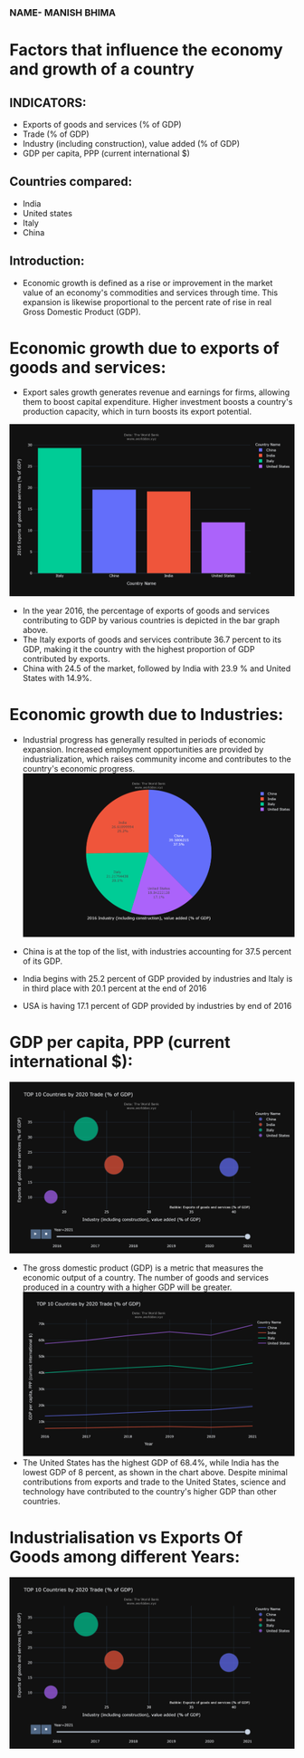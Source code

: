 ### NAME- MANISH BHIMA
# Factors that influence the economy and growth of a country
## INDICATORS:
- Exports of goods and services (% of GDP)
- Trade (% of GDP)
- Industry (including construction), value added (% of GDP)
- GDP per capita, PPP (current international $)

## Countries compared:
- India
- United states
- Italy
- China
## Introduction:
- Economic growth is defined as a rise or improvement in the market value of an economy's commodities and services through time. This expansion is likewise proportional to the percent rate of rise in real Gross Domestic Product (GDP).
# Economic growth due to exports of goods and services:
-  Export sales growth generates revenue and earnings for firms, allowing them to boost capital expenditure. Higher investment boosts a country's production capacity, which in turn boosts its export potential.


![](barplotexports.png)

- In the year 2016, the percentage of exports of goods and services contributing to GDP by various countries is depicted in the bar graph above.
- The Italy exports of goods and services contribute 36.7 percent to its GDP, making it the country with the highest proportion of GDP contributed by exports.
- China with 24.5 of the market, followed by India with 23.9 % and United States with 14.9%.
# Economic growth due to Industries:
- Industrial progress has generally resulted in periods of economic expansion. Increased employment opportunities are provided by industrialization, which raises community income and contributes to the country's economic progress.
![](pieplotindustries.png)

- China is at the top of the list, with industries accounting for 37.5 percent of its GDP. 
- India begins with 25.2 percent of GDP provided by industries and Italy is in third place with 20.1 percent at the end of 2016
- USA is having 17.1 percent of GDP provided by industries by end of 2016
# GDP per capita, PPP (current international $):
![](scatterplot2016.png)
- The gross domestic product (GDP) is a metric that measures the economic output of a country. The number of goods and services produced in a country with a higher GDP will be greater.
![](lineGDP.png)
- The United States has the highest GDP of 68.4%, while India has the lowest GDP of 8 percent, as shown in the chart above. Despite minimal contributions from exports and trade to the United States, science and technology have contributed to the country's higher GDP than other countries.
# Industrialisation vs Exports Of Goods among different Years:
 ![](scatterplot2016.png)
